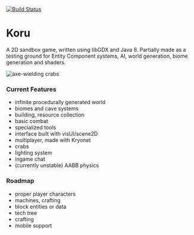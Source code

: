 [![Build Status](https://travis-ci.org/Anuken/Koru.svg?branch=master)](https://travis-ci.org/Anuken/Koru/)

# Koru

A 2D sandbox game, written using libGDX and Java 8. Partially made as a testing ground for Entity Component systems, AI, world generation, biome generation and shaders.

![axe-wielding crabs](http://i.imgur.com/6bft2gp.png)

### Current Features
- infinite procedurally generated world
- biomes and cave systems
- building, resource collection
- basic combat
- specialized tools
- interface built with visUI/scene2D
- multiplayer, made with Kryonet
- crabs
- lighting system
- ingame chat
- (currently unstable) AABB physics


### Roadmap
- proper player characters
- machines, crafting
- block entities or data
- tech tree
- crafting
- mobile support
